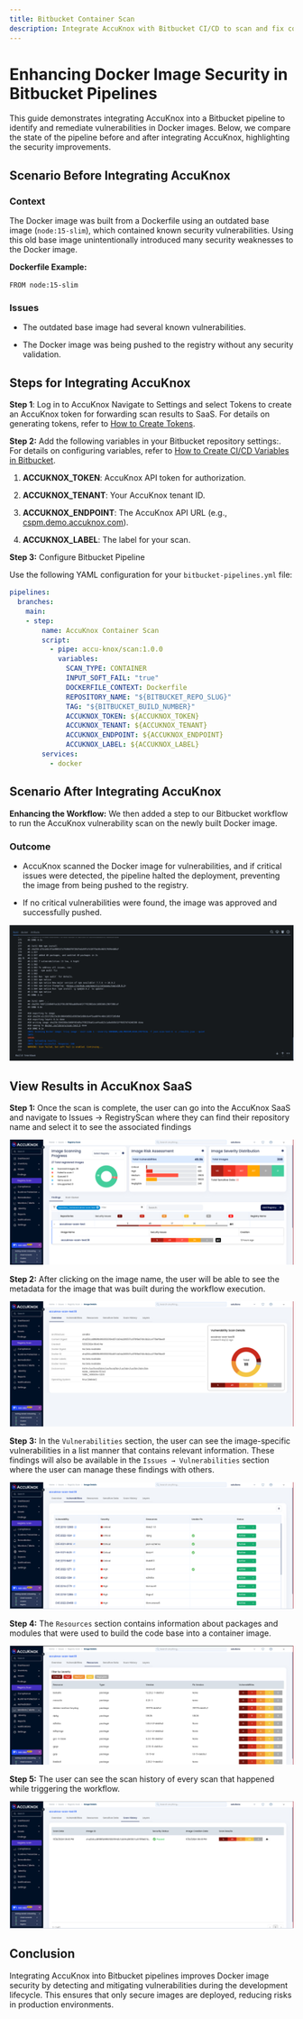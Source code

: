```yaml
---
title: Bitbucket Container Scan
description: Integrate AccuKnox with Bitbucket CI/CD to scan and fix container image vulnerabilities before deployment to ensure Bitbucket Container Security.
---
```


# Enhancing Docker Image Security in Bitbucket Pipelines

This guide demonstrates integrating AccuKnox into a Bitbucket pipeline to identify and remediate vulnerabilities in Docker images. Below, we compare the state of the pipeline before and after integrating AccuKnox, highlighting the security improvements.

## Scenario Before Integrating AccuKnox

### **Context**

The Docker image was built from a Dockerfile using an outdated base image (`node:15-slim`), which contained known security vulnerabilities. Using this old base image unintentionally introduced many security weaknesses to the Docker image.

**Dockerfile Example:**

`FROM node:15-slim`

### **Issues**

- The outdated base image had several known vulnerabilities.

- The Docker image was being pushed to the registry without any security validation.

## Steps for Integrating AccuKnox

**Step 1**: Log in to AccuKnox Navigate to Settings and select Tokens to create an AccuKnox token for forwarding scan results to SaaS. For details on generating tokens, refer to [How to Create Tokens](https://help.accuknox.com/how-to/how-to-create-tokens/?h=token "https://help.accuknox.com/how-to/how-to-create-tokens/?h=token").

**Step 2:** Add the following variables in your Bitbucket repository settings:. For details on configuring variables, refer to [How to Create CI/CD Variables in Bitbucket](https://support.atlassian.com/bitbucket-cloud/docs/variables-and-secrets/ "https://support.atlassian.com/bitbucket-cloud/docs/variables-and-secrets/").

1. **ACCUKNOX_TOKEN**: AccuKnox API token for authorization.

2. **ACCUKNOX_TENANT**: Your AccuKnox tenant ID.

3. **ACCUKNOX_ENDPOINT**: The AccuKnox API URL (e.g., [cspm.demo.accuknox.com](http://cspm.demo.accuknox.com/ "http://cspm.demo.accuknox.com/")).

4. **ACCUKNOX_LABEL**: The label for your scan.

**Step 3:** Configure Bitbucket Pipeline

Use the following YAML configuration for your `bitbucket-pipelines.yml` file:

```yaml
pipelines:
  branches:
    main:
    - step:
        name: AccuKnox Container Scan
        script:
          - pipe: accu-knox/scan:1.0.0
            variables:
              SCAN_TYPE: CONTAINER
              INPUT_SOFT_FAIL: "true"
              DOCKERFILE_CONTEXT: Dockerfile
              REPOSITORY_NAME: "${BITBUCKET_REPO_SLUG}"
              TAG: "${BITBUCKET_BUILD_NUMBER}"
              ACCUKNOX_TOKEN: ${ACCUKNOX_TOKEN}
              ACCUKNOX_TENANT: ${ACCUKNOX_TENANT}
              ACCUKNOX_ENDPOINT: ${ACCUKNOX_ENDPOINT}
              ACCUKNOX_LABEL: ${ACCUKNOX_LABEL}
        services:
          - docker
```

## Scenario After Integrating AccuKnox

**Enhancing the Workflow:** We then added a step to our Bitbucket workflow to run the AccuKnox vulnerability scan on the newly built Docker image.

### **Outcome**

- AccuKnox scanned the Docker image for vulnerabilities, and if critical issues were detected, the pipeline halted the deployment, preventing the image from being pushed to the registry.

- If no critical vulnerabilities were found, the image was approved and successfully pushed.

![image-20241209-123214.png](./images/bitbucket-container-scan/1.png)

## View Results in AccuKnox SaaS

**Step 1:** Once the scan is complete, the user can go into the AccuKnox SaaS and navigate to Issues → RegistryScan where they can find their repository name and select it to see the associated findings

![image-20241126-041856.png](./images/bitbucket-container-scan/2.png)

**Step 2:** After clicking on the image name, the user will be able to see the metadata for the image that was built during the workflow execution.

![image-20241126-041925.png](./images/bitbucket-container-scan/3.png)

**Step 3:** In the `Vulnerabilities` section, the user can see the image-specific vulnerabilities in a list manner that contains relevant information. These findings will also be available in the `Issues → Vulnerabilities` section where the user can manage these findings with others.

![image-20241126-041946.png](./images/bitbucket-container-scan/4.png)

**Step 4:** The `Resources` section contains information about packages and modules that were used to build the code base into a container image.

![image-20241126-042001.png](./images/bitbucket-container-scan/5.png)

**Step 5:** The user can see the scan history of every scan that happened while triggering the workflow.

![image-20241126-042021.png](./images/bitbucket-container-scan/6.png)

## **Conclusion**

Integrating AccuKnox into Bitbucket pipelines improves Docker image security by detecting and mitigating vulnerabilities during the development lifecycle. This ensures that only secure images are deployed, reducing risks in production environments.

